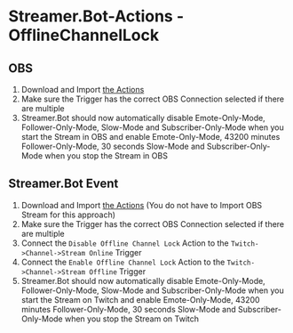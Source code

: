 # Streamer.Bot-Actions - OfflineChannelLock

## OBS

1. Download and Import [the Actions](OfflineChannelLock.sb)
2. Make sure the Trigger has the correct OBS Connection selected if there are multiple
3. Streamer.Bot should now automatically disable Emote-Only-Mode, Follower-Only-Mode, Slow-Mode and Subscriber-Only-Mode when you start the Stream in OBS and enable Emote-Only-Mode, 43200 minutes Follower-Only-Mode, 30 seconds Slow-Mode and Subscriber-Only-Mode when you stop the Stream in OBS

## Streamer.Bot Event

1. Download and Import [the Actions](OfflineChannelLock.sb) (You do not have to Import OBS Stream for this approach)
2. Make sure the Trigger has the correct OBS Connection selected if there are multiple
3. Connect the `Disable Offline Channel Lock` Action to the `Twitch->Channel->Stream Online` Trigger
4. Connect the `Enable Offline Channel Lock` Action to the `Twitch->Channel->Stream Offline` Trigger
5. Streamer.Bot should now automatically disable Emote-Only-Mode, Follower-Only-Mode, Slow-Mode and Subscriber-Only-Mode when you start the Stream on Twitch and enable Emote-Only-Mode, 43200 minutes Follower-Only-Mode, 30 seconds Slow-Mode and Subscriber-Only-Mode when you stop the Stream on Twitch
